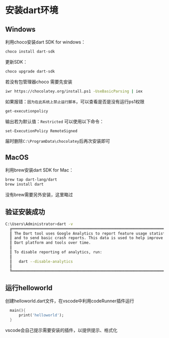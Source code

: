 # 安装dart环境

## Windows

利用choco安装dart SDK for windows：
```bash
choco install dart-sdk
```
更新SDK：
```bash
choco upgrade dart-sdk
```

若没有包管理器choco 需要先安装

```bash
iwr https://chocolatey.org/install.ps1 -UseBasicParsing | iex
```

如果报错：`因为在此系统上禁止运行脚本`，可以查看是否是没有运行ps1权限

```bash
get-executionpolicy
```

输出若为默认值：`Restricted` 可以使用以下命令：

```bash
set-ExecutionPolicy RemoteSigned
```

届时删除`C:\ProgramData\chocolatey`后再次安装即可




## MacOS

利用brew安装dart SDK for Mac：

```bash
brew tap dart-lang/dart
brew install dart
```
没有brew需要另外安装，这里略过


## 验证安装成功
```bash
C:\Users\Administrator>dart -v
  ╔════════════════════════════════════════════════════════════════════════════╗
  ║ The Dart tool uses Google Analytics to report feature usage statistics     ║
  ║ and to send basic crash reports. This data is used to help improve the     ║
  ║ Dart platform and tools over time.                                         ║
  ║                                                                            ║
  ║ To disable reporting of analytics, run:                                    ║
  ║                                                                            ║
  ║   dart --disable-analytics                                                 ║
  ║                                                                            ║
  ╚════════════════════════════════════════════════════════════════════════════╝
```

## 运行helloworld

创建helloworld.dart文件，在vscode中利用codeRunner插件运行

```dart
  main(){
      print('helloworld');
  }
```

vscode会自己提示需要安装的插件，以提供提示、格式化
